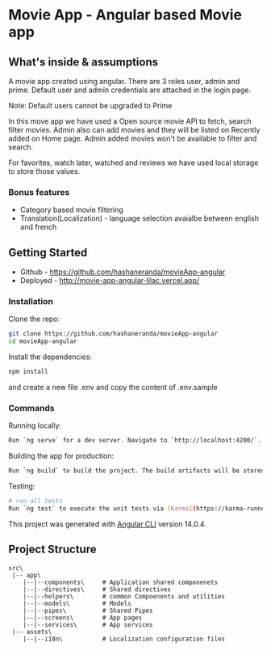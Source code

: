 # Movie App - Angular based Movie app

## What's inside & assumptions

A movie app created using angular. There are 3 roles user, admin and prime.
Default user and admin credentials are attached in the login page.

Note: Default users cannot be upgraded to Prime

In this move app we have used a Open source movie API to fetch, search filter movies.
Admin also can add movies and they will be listed on Recently added on Home page.
Admin added movies won't be available to filter and search.

For favorites, watch later, watched and reviews we have used local storage to store those values.

### Bonus features

- Category based movie filtering
- Translation(Localization) - language selection avaialbe between english and french

## Getting Started

- Github - https://github.com/hashaneranda/movieApp-angular
- Deployed - http://movie-app-angular-lilac.vercel.app/

### Installation

Clone the repo:

```bash
git clone https://github.com/hashaneranda/movieApp-angular
cd movieApp-angular
```

Install the dependencies:

```bash
npm install
```

and create a new file .env and copy the content of .env.sample

### Commands

Running locally:

```bash
Run `ng serve` for a dev server. Navigate to `http://localhost:4200/`. The application will automatically reload if you change any of the source files.
```

Building the app for production:

```bash
Run `ng build` to build the project. The build artifacts will be stored in the `dist/` directory.
```

Testing:

```bash
# run all tests
Run `ng test` to execute the unit tests via [Karma](https://karma-runner.github.io).

```

This project was generated with [Angular CLI](https://github.com/angular/angular-cli) version 14.0.4.

## Project Structure

```
src\
 |-- app\
    |--|--components\     # Application shared componenets
    |--|--directives\     # Shared directives
    |--|--helpers\        # common Compoenents and utilities
    |--|--models\         # Models
    |--|--pipes\          # Shared Pipes
    |--|--screens\        # App pages
    |--|--services\       # App services
 |-- assets\
    |--|--i18n\           # Localization configuration files
```

